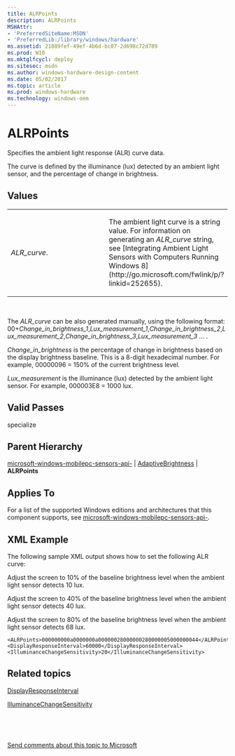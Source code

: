```yaml
---
title: ALRPoints
description: ALRPoints
MSHAttr:
- 'PreferredSiteName:MSDN'
- 'PreferredLib:/library/windows/hardware'
ms.assetid: 21889fef-49ef-4b6d-bc07-2d698c72d789
ms.prod: W10
ms.mktglfcycl: deploy
ms.sitesec: msdn
ms.author: windows-hardware-design-content
ms.date: 05/02/2017
ms.topic: article
ms.prod: windows-hardware
ms.technology: windows-oem
---
```


# ALRPoints


Specifies the ambient light response (ALR) curve data.

The curve is defined by the illuminance (lux) detected by an ambient light sensor, and the percentage of change in brightness.

## Values


<table>
<colgroup>
<col width="50%" />
<col width="50%" />
</colgroup>
<tbody>
<tr class="odd">
<td><p><em>ALR_curve</em>.</p></td>
<td><p>The ambient light curve is a string value. For information on generating an <em>ALR_curve</em> string, see [Integrating Ambient Light Sensors with Computers Running Windows 8](http://go.microsoft.com/fwlink/p/?linkid=252655).</p></td>
</tr>
</tbody>
</table>

 

The *ALR\_curve* can be also generated manually, using the following format: 00+*Change\_in\_brightness\_1*,*Lux\_measurement\_1*,*Change\_in\_brightness\_2*,*Lux\_measurement\_2*,*Change\_in\_brightness\_3*,*Lux\_measurement\_3* … .

*Change\_in\_brightness* is the percentage of change in brightness based on the display brightness baseline. This is a 8-digit hexadecimal number. For example, 00000096 = 150% of the current brightness level.

*Lux\_measurement* is the illuminance (lux) detected by the ambient light sensor. For example, 000003E8 = 1000 lux.

## Valid Passes


specialize

## Parent Hierarchy


[microsoft-windows-mobilepc-sensors-api-](microsoft-windows-mobilepc-sensors-api.md) | [AdaptiveBrightness](microsoft-windows-mobilepc-sensors-api-adaptivebrightness.md) | **ALRPoints**

## Applies To


For a list of the supported Windows editions and architectures that this component supports, see [microsoft-windows-mobilepc-sensors-api-](microsoft-windows-mobilepc-sensors-api.md).

## XML Example


The following sample XML output shows how to set the following ALR curve:

Adjust the screen to 10% of the baseline brightness level when the ambient light sensor detects 10 lux.

Adjust the screen to 40% of the baseline brightness level when the ambient light sensor detects 40 lux.

Adjust the screen to 80% of the baseline brightness level when the ambient light sensor detects 68 lux.

``` syntax
<ALRPoints>000000000a0000000a00000028000000280000005000000044</ALRPoints>
<DisplayResponseInterval>60000</DisplayResponseInterval>
<IlluminanceChangeSensitivity>20</IlluminanceChangeSensitivity>
```

## Related topics


[DisplayResponseInterval](microsoft-windows-mobilepc-sensors-api-adaptivebrightness-displayresponseinterval.md)

[IlluminanceChangeSensitivity](microsoft-windows-mobilepc-sensors-api-adaptivebrightness-illuminancechangesensitivity.md)

 

 

[Send comments about this topic to Microsoft](mailto:wsddocfb@microsoft.com?subject=Documentation%20feedback%20%5Bp_unattend\p_unattend%5D:%20ALRPoints%20%20RELEASE:%20%2810/3/2016%29&body=%0A%0APRIVACY%20STATEMENT%0A%0AWe%20use%20your%20feedback%20to%20improve%20the%20documentation.%20We%20don't%20use%20your%20email%20address%20for%20any%20other%20purpose,%20and%20we'll%20remove%20your%20email%20address%20from%20our%20system%20after%20the%20issue%20that%20you're%20reporting%20is%20fixed.%20While%20we're%20working%20to%20fix%20this%20issue,%20we%20might%20send%20you%20an%20email%20message%20to%20ask%20for%20more%20info.%20Later,%20we%20might%20also%20send%20you%20an%20email%20message%20to%20let%20you%20know%20that%20we've%20addressed%20your%20feedback.%0A%0AFor%20more%20info%20about%20Microsoft's%20privacy%20policy,%20see%20http://privacy.microsoft.com/default.aspx. "Send comments about this topic to Microsoft")





